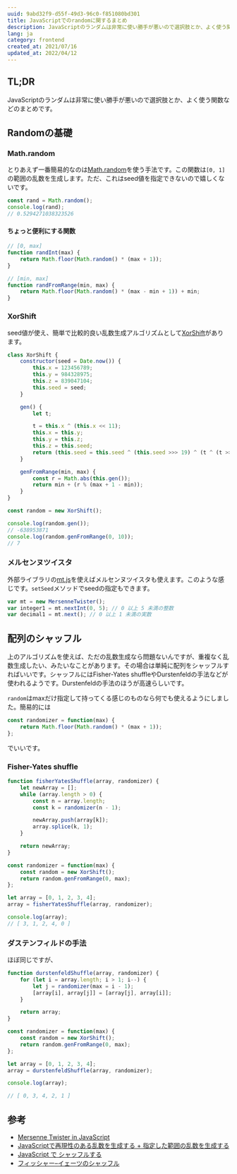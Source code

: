 ```yaml
---
uuid: 9abd32f9-d55f-49d3-96c0-f851080bd301
title: JavaScriptでのrandomに関するまとめ
description: JavaScriptのランダムは非常に使い勝手が悪いので選択肢とか、よく使う関数などのまとめです。
lang: ja
category: frontend
created_at: 2021/07/16
updated_at: 2022/04/12
---
```


## TL;DR

JavaScriptのランダムは非常に使い勝手が悪いので選択肢とか、よく使う関数などのまとめです。

## Randomの基礎

### Math.random

とりあえず一番簡易的なのは[Math.random](https://developer.mozilla.org/ja/docs/Web/JavaScript/Reference/Global_Objects/Math/random)を使う手法です。この関数は`[0, 1]`の範囲の乱数を生成します。ただ、これはseed値を指定できないので嬉しくないです。

```js
const rand = Math.random();
console.log(rand);
// 0.5294271038323526
```

#### ちょっと便利にする関数

```js
// [0, max]
function randInt(max) {
    return Math.floor(Math.random() * (max + 1));
}

// [min, max]
function randFromRange(min, max) {
    return Math.floor(Math.random() * (max - min + 1)) + min;
}
```

### XorShift

seed値が使え、簡単で比較的良い乱数生成アルゴリズムとして[XorShift](https://ja.wikipedia.org/wiki/Xorshift)があります。

```js
class XorShift {
    constructor(seed = Date.now()) {
        this.x = 123456789;
        this.y = 984328975;
        this.z = 839047104;
        this.seed = seed;
    }

    gen() {
        let t;

        t = this.x ^ (this.x << 11);
        this.x = this.y;
        this.y = this.z;
        this.z = this.seed;
        return (this.seed = this.seed ^ (this.seed >>> 19) ^ (t ^ (t >>> 8)));
    }

    genFromRange(min, max) {
        const r = Math.abs(this.gen());
        return min + (r % (max + 1 - min));
    }
}
```

```js
const random = new XorShift();

console.log(random.gen());
// -638953871
console.log(random.genFromRange(0, 10));
// 7
```

### メルセンヌツイスタ

外部ライブラリの[mt.js](https://magicant.github.io/sjavascript/mt.js)を使えばメルセンヌツイスタも使えます。このような感じです。`setSeed`メソッドでseedの指定もできます。

```js
var mt = new MersenneTwister();
var integer1 = mt.nextInt(0, 5); // 0 以上 5 未満の整数
var decimal1 = mt.next(); // 0 以上 1 未満の実数
```

## 配列のシャッフル

上のアルゴリズムを使えば、ただの乱数生成なら問題ないんですが、重複なく乱数生成したい、みたいなことがあります。その場合は単純に配列をシャッフルすればいいです。シャッフルにはFisher-Yates shuffleやDurstenfeldの手法などが使われるようです。Durstenfeldの手法のほうが高速らしいです。

`random`はmaxだけ指定して持ってくる感じのものなら何でも使えるようにしました。簡易的には

```js
const randomizer = function(max) {
    return Math.floor(Math.random() * (max + 1));
};
```

でいいです。

### Fisher-Yates shuffle

```js
function fisherYatesShuffle(array, randomizer) {
    let newArray = [];
    while (array.length > 0) {
        const n = array.length;
        const k = randomizer(n - 1);

        newArray.push(array[k]);
        array.splice(k, 1);
    }

    return newArray;
}

const randomizer = function(max) {
    const random = new XorShift();
    return random.genFromRange(0, max);
};

let array = [0, 1, 2, 3, 4];
array = fisherYatesShuffle(array, randomizer);

console.log(array);
// [ 3, 1, 2, 4, 0 ]
```

### ダステンフィルドの手法

ほぼ同じですが、

```js
function durstenfeldShuffle(array, randomizer) {
    for (let i = array.length; i > 1; i--) {
        let j = randomizer(max = i - 1);
        [array[i], array[j]] = [array[j], array[i]];
    }

    return array;
}

const randomizer = function(max) {
    const random = new XorShift();
    return random.genFromRange(0, max);
};

let array = [0, 1, 2, 3, 4];
array = durstenfeldShuffle(array, randomizer);

console.log(array);

// [ 0, 3, 4, 2, 1 ]
```

## 参考

- [Mersenne Twister in JavaScript](https://magicant.github.io/sjavascript/mt.html)
- [JavaScriptで再現性のある乱数を生成する + 指定した範囲の乱数を生成する](https://sbfl.net/blog/2017/06/01/javascript-reproducible-random/)
- [JavaScript で シャッフルする](https://qiita.com/pure-adachi/items/77fdf665ff6e5ea22128)
- [フィッシャー–イェーツのシャッフル](https://ja.wikipedia.org/wiki/%E3%83%95%E3%82%A3%E3%83%83%E3%82%B7%E3%83%A3%E3%83%BC%E2%80%93%E3%82%A4%E3%82%A7%E3%83%BC%E3%83%84%E3%81%AE%E3%82%B7%E3%83%A3%E3%83%83%E3%83%95%E3%83%AB)

